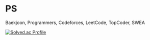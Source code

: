 # PS
Baekjoon, Programmers, Codeforces, LeetCode, TopCoder, SWEA

[![Solved.ac Profile](http://mazassumnida.wtf/api/v2/generate_badge?boj=fsm1204)](https://solved.ac/fsm1204/)
